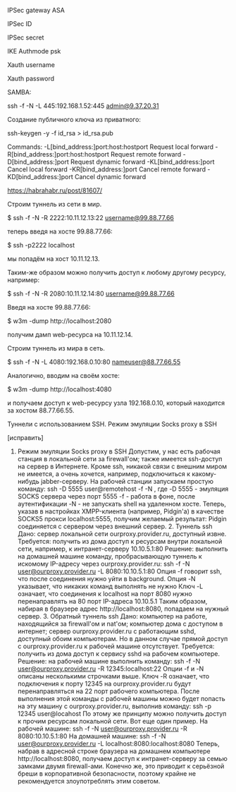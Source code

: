 IPSec gateway ASA

IPSec ID

IPSec secret

IKE Authmode psk

Xauth username

Xauth password 

SAMBA:

ssh -f -N -L 445:192.168.1.52:445 admin@9.37.20.31

Создание публичного ключа из приватного:

ssh-keygen -y -f id_rsa > id_rsa.pub

Commands: -L[bind_address:]port:host:hostport Request local forward -R[bind_address:]port:host:hostport Request remote forward -D[bind_address:]port Request dynamic forward -KL[bind_address:]port Cancel local forward -KR[bind_address:]port Cancel remote forward -KD[bind_address:]port Cancel dynamic forward

https://habrahabr.ru/post/81607/

Строим туннель из сети в мир.

$ ssh -f -N -R 2222:10.11.12.13:22 username@99.88.77.66

теперь введя на хосте 99.88.77.66:

$ ssh -p2222 localhost

мы попадём на хост 10.11.12.13.

Таким-же образом можно получить доступ к любому другому ресурсу, например:

$ ssh -f -N -R 2080:10.11.12.14:80 username@99.88.77.66

Введя на хосте 99.88.77.66:

$ w3m -dump http://localhost:2080

получим дамп web-ресурса на 10.11.12.14.

Строим туннель из мира в сеть.

$ ssh -f -N -L 4080:192.168.0.10:80 nameuser@88.77.66.55

Аналогично, вводим на своём хосте:

$ w3m -dump http://localhost:4080

и получаем доступ к web-ресурсу узла 192.168.0.10, который находится за хостом 88.77.66.55.

Туннели с использованием SSH. Режим эмуляции Socks proxy в SSH

[исправить]

1. Режим эмуляции Socks proxy в SSH  Допустим, у нас есть рабочая станция в локальной сети за firewall'ом; также имеется ssh-доступ на сервер в Интернете. Кроме ssh, никакой связи с внешним миром не имеется, а очень хочется, например, подключиться к какому-нибудь jabber-серверу.  На рабочей станции запускаем простую команду:     ssh -D 5555 user@remotehost -f -N  , где -D 5555 - эмуляция SOCKS сервера через порт 5555  -f  - работа в фоне, после аутентификации -N - не запускать shell на удаленном хосте.  Теперь, указав в настройках XMPP-клиента (например, Pidgin'а) в качестве SOCKS5 прокси localhost:5555, получим желаемый результат: Pidgin соединяется с сервером через внешний сервер.   2. Туннель ssh  Дано: сервер локальной сети ourproxy.provider.ru, доступный извне.  Требуется: получить из дома доступ к ресурсам внутри локальной сети, например, к интранет-серверу 10.10.5.1:80  Решение: выполнить на домашней машине команду, пробрасывающую туннель к искомому IP-адресу через ourproxy.provider.ru:      ssh -f -N user@ourproxy.provider.ru -L 8080:10.10.5.1:80  Опция -f говорит ssh, что после соединения нужно уйти в background. Опция -N указывает, что никаких команд выполнять не нужно Ключ -L означает, что соединения к localhost на порт 8080 нужно перенаправлять на 80 порт IP-адреса 10.10.5.1  Таким образом, набирая в браузере адрес http://localhost:8080, попадаем на нужный сервер.   3. Обратный туннель ssh   Дано: компьютер на работе, находящийся за firewall'ом и nat'ом; компьютер дома с доступом в интернет; сервер ourproxy.provider.ru с работающим sshd, доступный обоим компьютерам.  Но в данном случае прямой доступ с ourproxy.provider.ru к рабочей машине отсутствует.  Требуется: получить из дома доступ к сервису sshd на рабочем компьютере.  Решение: на рабочей машине выполнить команду:      ssh -f -N user@ourproxy.provider.ru -R 12345:localhost:22  Опции -f и -N описаны несколькими строчками выше. Ключ -R означает, что подключения к порту 12345 на ourproxy.provider.ru будут перенаправляться на 22 порт рабочего компьютера.  После выполнения этой команды с рабочей машины можно будет попасть на эту машину с ourproxy.provider.ru, выполнив команду:      ssh -p 12345 user@locahost  По этому же принципу можно получить доступ к прочим ресурсам локальной сети. Вот еще один пример.  На рабочей машине:      ssh -f -N user@ourproxy.provider.ru -R 8080:10.10.5.1:80  На домашней машине:      ssh -f -N user@ourproxy.provider.ru -L localhost:8080:localhost:8080  Теперь, набрав в адресной строке браузера на домашнем компьютере http://localhost:8080,  получаем доступ к интранет-серверу за семью замками двумя firewall-ами.  Конечно же, это приводит к серьёзной бреши в корпоративной безопасности,  поэтому крайне не рекомендуется злоупотреблять этим советом.